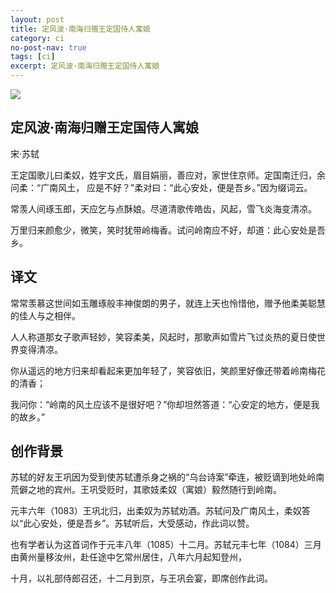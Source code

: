 ```yaml
---
layout: post
title: 定风波·南海归赠王定国侍人寓娘
category: ci
no-post-nav: true
tags: [ci]
excerpt: 定风波·南海归赠王定国侍人寓娘
---
```


![](https://bkimg.cdn.bcebos.com/pic/b151f8198618367a65fe091225738bd4b21ce58e) 


## 定风波·南海归赠王定国侍人寓娘

宋·苏轼


王定国歌儿曰柔奴，姓宇文氏，眉目娟丽，善应对，家世住京师。定国南迁归，余问柔：“广南风土， 应是不好？”柔对曰：“此心安处，便是吾乡。”因为缀词云。

常羡人间琢玉郎，天应乞与点酥娘。尽道清歌传皓齿，风起，雪飞炎海变清凉。

万里归来颜愈少，微笑，笑时犹带岭梅香。试问岭南应不好，却道：此心安处是吾乡。

## 译文

常常羡慕这世间如玉雕琢般丰神俊朗的男子，就连上天也怜惜他，赠予他柔美聪慧的佳人与之相伴。

人人称道那女子歌声轻妙，笑容柔美，风起时，那歌声如雪片飞过炎热的夏日使世界变得清凉。

你从遥远的地方归来却看起来更加年轻了，笑容依旧，笑颜里好像还带着岭南梅花的清香；

我问你：“岭南的风土应该不是很好吧？”你却坦然答道：“心安定的地方，便是我的故乡。” 

## 创作背景

苏轼的好友王巩因为受到使苏轼遭杀身之祸的“乌台诗案”牵连，被贬谪到地处岭南荒僻之地的宾州。王巩受贬时，其歌妓柔奴（寓娘）毅然随行到岭南。

元丰六年（1083）王巩北归，出柔奴为苏轼劝酒。苏轼问及广南风土，柔奴答以“此心安处，便是吾乡”。苏轼听后，大受感动，作此词以赞。

也有学者认为这首词作于元丰八年（1085）十二月。苏轼元丰七年（1084）三月由黄州量移汝州，赴任途中乞常州居住，八年六月起知登州，

十月，以礼部侍郎召还，十二月到京，与王巩会宴，即席创作此词。